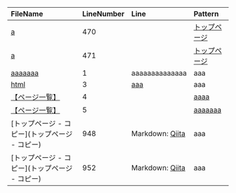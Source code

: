 |FileName|LineNumber|Line|Pattern|
|:-|:-|:-|:-|
|[a](a)|470||[トップページ](トップページ)|948|Markdown: [Qiita](http://qiita.com "aaaa")|a||aaa|
|[a](a)|471||[トップページ](トップページ)|952|Markdown: [Qiita](\\111.11.111 "aaaa")|a||aaa|
|[aaaaaaa](aaaaaaa)|1|aaaaaaaaaaaaaa|aaa|
|[html](html)|3|[aaa](aaa)|aaa|
|[【ページ一覧】](【ページ一覧】)|4||[aaaa](aaaa)|2021/10/07 22:23:32|2021/10/07 22:23:32||aaa|
|[【ページ一覧】](【ページ一覧】)|5||[aaaaaaa](aaaaaaa)|2021/10/08 0:01:59|2021/10/08 0:01:59||aaa|
|[トップページ - コピー](トップページ - コピー)|948|Markdown: [Qiita](http://qiita.com "aaaa")|aaa|
|[トップページ - コピー](トップページ - コピー)|952|Markdown: [Qiita](\\111.11.111 "aaaa")|aaa|

